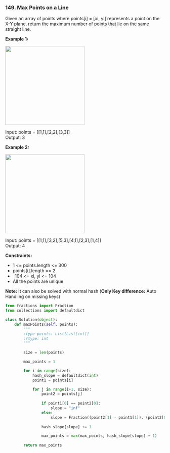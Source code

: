 ### 149. Max Points on a Line

Given an array of points where points[i] = [xi, yi] represents a point on the X-Y plane, return the maximum number of points that lie on the same straight line.

**Example 1:**

<img src="https://assets.leetcode.com/uploads/2021/02/25/plane1.jpg" width="250">

Input: points = [[1,1],[2,2],[3,3]]  
Output: 3

**Example 2:**

<img src="https://assets.leetcode.com/uploads/2021/02/25/plane2.jpg" width="250">

Input: points = [[1,1],[3,2],[5,3],[4,1],[2,3],[1,4]]  
Output: 4
 

**Constraints:**

* 1 <= points.length <= 300
* points[i].length == 2
* -104 <= xi, yi <= 104
* All the points are unique.

**Note:** It can also be solved with normal hash (**Only Key difference:** Auto Handling on missing keys)

```python
from fractions import Fraction
from collections import defaultdict

class Solution(object):
    def maxPoints(self, points):
        """
        :type points: List[List[int]]
        :rtype: int
        """
        
        size = len(points)

        max_points = 1

        for i in range(size):
            hash_slope = defaultdict(int)
            point1 = points[i]

            for j in range(i+1, size):
                point2 = points[j]
                
                if point1[0] == point2[0]:
                    slope = "inf"
                else:
                    slope = Fraction((point2[1] - point1[1]), (point2[0] - point1[0]))
                
                hash_slope[slope] += 1

                max_points = max(max_points, hash_slope[slope] + 1)
            
        return max_points
```